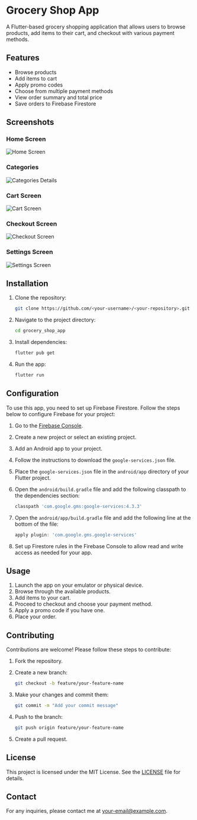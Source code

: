 # Grocery Shop App

A Flutter-based grocery shopping application that allows users to browse products, add items to their cart, and checkout with various payment methods.

## Features

- Browse products
- Add items to cart
- Apply promo codes
- Choose from multiple payment methods
- View order summary and total price
- Save orders to Firebase Firestore

## Screenshots

### Home Screen
![Home Screen](images/home.jpg)

### Categories
![Categories Details](images/categories.jpg)

### Cart Screen
![Cart Screen](images/cart.jpg)

### Checkout Screen
![Checkout Screen](images/checkout.jpg)

### Settings Screen
![Settings Screen](images/profile.jpg)

## Installation

1. Clone the repository:
    ```bash
    git clone https://github.com/<your-username>/<your-repository>.git
    ```

2. Navigate to the project directory:
    ```bash
    cd grocery_shop_app
    ```

3. Install dependencies:
    ```bash
    flutter pub get
    ```

4. Run the app:
    ```bash
    flutter run
    ```

## Configuration

To use this app, you need to set up Firebase Firestore. Follow the steps below to configure Firebase for your project:

1. Go to the [Firebase Console](https://console.firebase.google.com/).
2. Create a new project or select an existing project.
3. Add an Android app to your project.
4. Follow the instructions to download the `google-services.json` file.
5. Place the `google-services.json` file in the `android/app` directory of your Flutter project.
6. Open the `android/build.gradle` file and add the following classpath to the dependencies section:
    ```gradle
    classpath 'com.google.gms:google-services:4.3.3'
    ```

7. Open the `android/app/build.gradle` file and add the following line at the bottom of the file:
    ```gradle
    apply plugin: 'com.google.gms.google-services'
    ```

8. Set up Firestore rules in the Firebase Console to allow read and write access as needed for your app.

## Usage

1. Launch the app on your emulator or physical device.
2. Browse through the available products.
3. Add items to your cart.
4. Proceed to checkout and choose your payment method.
5. Apply a promo code if you have one.
6. Place your order.

## Contributing

Contributions are welcome! Please follow these steps to contribute:

1. Fork the repository.
2. Create a new branch:
    ```bash
    git checkout -b feature/your-feature-name
    ```

3. Make your changes and commit them:
    ```bash
    git commit -m "Add your commit message"
    ```

4. Push to the branch:
    ```bash
    git push origin feature/your-feature-name
    ```

5. Create a pull request.

## License

This project is licensed under the MIT License. See the [LICENSE](LICENSE) file for details.

## Contact

For any inquiries, please contact me at [your-email@example.com](mailto:your-email@example.com).


